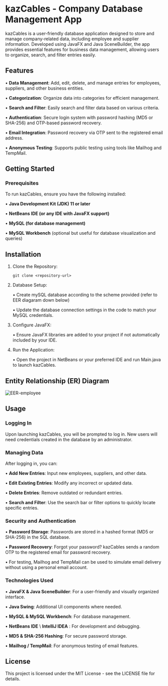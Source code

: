 # kazCables - Company Database Management App

kazCables is a user-friendly database application designed to store and manage company-related data, including employee and supplier information. Developed using JavaFX and Java SceneBuilder, the app provides essential features for business data management, allowing users to organize, search, and filter entries easily.

## Features
• 	**Data Management**: Add, edit, delete, and manage entries for employees, suppliers, and other business entities.

•	**Categorization**: Organize data into categories for efficient management.

•	**Search and Filter**: Easily search and filter data based on various criteria.

•	**Authentication**: Secure login system with password hashing (MD5 or SHA-256) and OTP-based password recovery.

•	**Email Integration**: Password recovery via OTP sent to the registered email address.
    
•	**Anonymous Testing**: Supports public testing using tools like Mailhog and TempMail.

## Getting Started

### Prerequisites

To run kazCables, ensure you have the following installed:

•	**Java Development Kit (JDK) 11 or later**

•	**NetBeans IDE (or any IDE with JavaFX support)**

•	**MySQL (for database management)**

•	**MySQL Workbench** (optional but useful for database visualization and queries)

## Installation

1.	Clone the Repository:

	```git clone <repository-url>```

2.	Database Setup:

	•	Create mySQL database according to the scheme provided (refer to EER diagaram down below)

	•	Update the database connection settings in the code to match your MySQL credentials.

3.	Configure JavaFX:

	•	Ensure JavaFX libraries are added to your project if not automatically included by your IDE.

4.	Run the Application:

	•	Open the project in NetBeans or your preferred IDE and run Main.java to launch kazCables.

## Entity Relationship (ER) Diagram 
![EER-employee](https://github.com/user-attachments/assets/9abb22d8-b7a6-4cf0-bc9b-98ffa5c372ba)


## Usage

### Logging In

Upon launching kazCables, you will be prompted to log in. New users will need credentials created in the database by an administrator.

### Managing Data

After logging in, you can:

•	**Add New Entries**: Input new employees, suppliers, and other data.

•	**Edit Existing Entries**: Modify any incorrect or updated data.

•	**Delete Entries**: Remove outdated or redundant entries.

•	**Search and Filter**: Use the search bar or filter options to quickly locate specific entries.

### Security and Authentication

•	**Password Storage**: Passwords are stored in a hashed format (MD5 or SHA-256) in the SQL database.

•	**Password Recovery**: Forgot your password? kazCables sends a random OTP to the registered email for password recovery.

•	For testing, Mailhog and TempMail can be used to simulate email delivery without using a personal email account.


### Technologies Used

•	**JavaFX & Java SceneBuilder**: For a user-friendly and visually organized interface.

•	**Java Swing**: Additional UI components where needed.

•	**MySQL & MySQL Workbench**: For database management.

•	**NetBeans IDE** \ **IntelliJ IDEA** : For development and debugging.

•	**MD5 & SHA-256 Hashing**: For secure password storage.

•	**Mailhog / TempMail**: For anonymous testing of email features.


## License

This project is licensed under the MIT License - see the LICENSE file for details.



